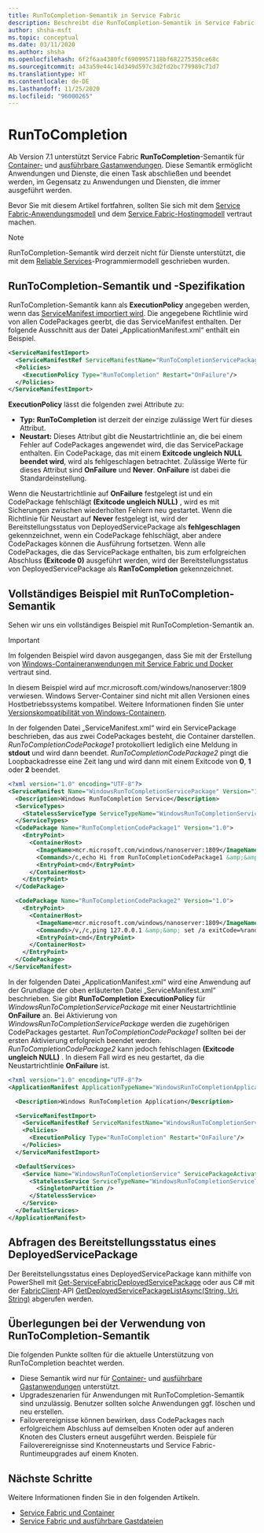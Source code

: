 ```yaml
---
title: RunToCompletion-Semantik in Service Fabric
description: Beschreibt die RunToCompletion-Semantik in Service Fabric.
author: shsha-msft
ms.topic: conceptual
ms.date: 03/11/2020
ms.author: shsha
ms.openlocfilehash: 6f2f6aa4380fcf6909957118bf682275350ce68c
ms.sourcegitcommit: a43a59e44c14d349d597c3d2fd2bc779989c71d7
ms.translationtype: HT
ms.contentlocale: de-DE
ms.lasthandoff: 11/25/2020
ms.locfileid: "96000265"
---
```

# <a name="runtocompletion"></a>RunToCompletion

Ab Version 7.1 unterstützt Service Fabric **RunToCompletion**-Semantik für [Container-][containers-introduction-link] und [ausführbare Gastanwendungen][guest-executables-introduction-link]. Diese Semantik ermöglicht Anwendungen und Dienste, die einen Task abschließen und beendet werden, im Gegensatz zu Anwendungen und Diensten, die immer ausgeführt werden.

Bevor Sie mit diesem Artikel fortfahren, sollten Sie sich mit dem [Service Fabric-Anwendungsmodell][application-model-link] und dem [Service Fabric-Hostingmodell][hosting-model-link] vertraut machen.

> [!NOTE]
> RunToCompletion-Semantik wird derzeit nicht für Dienste unterstützt, die mit dem [Reliable Services][reliable-services-link]-Programmiermodell geschrieben wurden.
 
## <a name="runtocompletion-semantics-and-specification"></a>RunToCompletion-Semantik und -Spezifikation
RunToCompletion-Semantik kann als **ExecutionPolicy** angegeben werden, wenn das [ServiceManifest importiert wird][application-and-service-manifests-link]. Die angegebene Richtlinie wird von allen CodePackages geerbt, die das ServiceManifest enthalten. Der folgende Ausschnitt aus der Datei „ApplicationManifest.xml“ enthält ein Beispiel.

```xml
<ServiceManifestImport>
  <ServiceManifestRef ServiceManifestName="RunToCompletionServicePackage" ServiceManifestVersion="1.0"/>
  <Policies>
    <ExecutionPolicy Type="RunToCompletion" Restart="OnFailure"/>
  </Policies>
</ServiceManifestImport>
```
**ExecutionPolicy** lässt die folgenden zwei Attribute zu:
* **Typ:** **RunToCompletion** ist derzeit der einzige zulässige Wert für dieses Attribut.
* **Neustart:** Dieses Attribut gibt die Neustartrichtlinie an, die bei einem Fehler auf CodePackages angewendet wird, die das ServicePackage enthalten. Ein CodePackage, das mit einem **Exitcode ungleich NULL beendet wird**, wird als fehlgeschlagen betrachtet. Zulässige Werte für dieses Attribut sind **OnFailure** und **Never**. **OnFailure** ist dabei die Standardeinstellung.

Wenn die Neustartrichtlinie auf **OnFailure** festgelegt ist und ein CodePackage fehlschlägt **(Exitcode ungleich NULL)** , wird es mit Sicherungen zwischen wiederholten Fehlern neu gestartet. Wenn die Richtlinie für Neustart auf **Never** festgelegt ist, wird der Bereitstellungsstatus von DeployedServicePackage als **fehlgeschlagen** gekennzeichnet, wenn ein CodePackage fehlschlägt, aber andere CodePackages können die Ausführung fortsetzen. Wenn alle CodePackages, die das ServicePackage enthalten, bis zum erfolgreichen Abschluss **(Exitcode 0)** ausgeführt werden, wird der Bereitstellungsstatus von DeployedServicePackage als **RanToCompletion** gekennzeichnet. 

## <a name="complete-example-using-runtocompletion-semantics"></a>Vollständiges Beispiel mit RunToCompletion-Semantik

Sehen wir uns ein vollständiges Beispiel mit RunToCompletion-Semantik an.

> [!IMPORTANT]
> Im folgenden Beispiel wird davon ausgegangen, dass Sie mit der Erstellung von [Windows-Containeranwendungen mit Service Fabric und Docker][containers-getting-started-link] vertraut sind.
>
> In diesem Beispiel wird auf mcr.microsoft.com/windows/nanoserver:1809 verwiesen. Windows Server-Container sind nicht mit allen Versionen eines Hostbetriebssystems kompatibel. Weitere Informationen finden Sie unter [Versionskompatibilität von Windows-Containern](/virtualization/windowscontainers/deploy-containers/version-compatibility).

In der folgenden Datei „ServiceManifest.xml“ wird ein ServicePackage beschrieben, das aus zwei CodePackages besteht, die Container darstellen. *RunToCompletionCodePackage1* protokolliert lediglich eine Meldung in **stdout** und wird dann beendet. *RunToCompletionCodePackage2* pingt die Loopbackadresse eine Zeit lang und wird dann mit einem Exitcode von **0**, **1** oder **2** beendet.

```xml
<?xml version="1.0" encoding="UTF-8"?>
<ServiceManifest Name="WindowsRunToCompletionServicePackage" Version="1.0" xmlns="http://schemas.microsoft.com/2011/01/fabric" xmlns:xsi="http://www.w3.org/2001/XMLSchema-instance">
  <Description>Windows RunToCompletion Service</Description>
  <ServiceTypes>
    <StatelessServiceType ServiceTypeName="WindowsRunToCompletionServiceType"  UseImplicitHost="true"/>
  </ServiceTypes>
  <CodePackage Name="RunToCompletionCodePackage1" Version="1.0">
    <EntryPoint>
      <ContainerHost>
        <ImageName>mcr.microsoft.com/windows/nanoserver:1809</ImageName>
        <Commands>/c,echo Hi from RunToCompletionCodePackage1 &amp;&amp; exit 0</Commands>
        <EntryPoint>cmd</EntryPoint>
      </ContainerHost>
    </EntryPoint>
  </CodePackage>

  <CodePackage Name="RunToCompletionCodePackage2" Version="1.0">
    <EntryPoint>
      <ContainerHost>
        <ImageName>mcr.microsoft.com/windows/nanoserver:1809</ImageName>
        <Commands>/v,/c,ping 127.0.0.1 &amp;&amp; set /a exitCode=%random% % 3 &amp;&amp; exit !exitCode!</Commands>
        <EntryPoint>cmd</EntryPoint>
      </ContainerHost>
    </EntryPoint>
  </CodePackage>
</ServiceManifest>
```

In der folgenden Datei „ApplicationManifest.xml“ wird eine Anwendung auf der Grundlage der oben erläuterten Datei „ServiceManifest.xml“ beschrieben. Sie gibt **RunToCompletion** **ExecutionPolicy** für *WindowsRunToCompletionServicePackage* mit einer Neustartrichtlinie **OnFailure** an. Bei Aktivierung von *WindowsRunToCompletionServicePackage* werden die zugehörigen CodePackages gestartet. *RunToCompletionCodePackage1* sollten bei der ersten Aktivierung erfolgreich beendet werden. *RunToCompletionCodePackage2* kann jedoch fehlschlagen **(Exitcode ungleich NULL)** . In diesem Fall wird es neu gestartet, da die Neustartrichtlinie **OnFailure** ist.

```xml
<?xml version="1.0" encoding="UTF-8"?>
<ApplicationManifest ApplicationTypeName="WindowsRunToCompletionApplicationType" ApplicationTypeVersion="1.0" xmlns="http://schemas.microsoft.com/2011/01/fabric" xmlns:xsi="http://www.w3.org/2001/XMLSchema-instance">

  <Description>Windows RunToCompletion Application</Description>

  <ServiceManifestImport>
    <ServiceManifestRef ServiceManifestName="WindowsRunToCompletionServicePackage" ServiceManifestVersion="1.0"/>
    <Policies>
      <ExecutionPolicy Type="RunToCompletion" Restart="OnFailure"/>
    </Policies>
  </ServiceManifestImport>

  <DefaultServices>
    <Service Name="WindowsRunToCompletionService" ServicePackageActivationMode="ExclusiveProcess">
      <StatelessService ServiceTypeName="WindowsRunToCompletionServiceType" InstanceCount="1">
        <SingletonPartition />
      </StatelessService>
    </Service>
  </DefaultServices>
</ApplicationManifest>
```
## <a name="querying-deployment-status-of-a-deployedservicepackage"></a>Abfragen des Bereitstellungsstatus eines DeployedServicePackage
Der Bereitstellungsstatus eines DeployedServicePackage kann mithilfe von PowerShell mit [Get-ServiceFabricDeployedServicePackage][deployed-service-package-link] oder aus C# mit der [FabricClient][fabric-client-link]-API [GetDeployedServicePackageListAsync(String, Uri, String)][deployed-service-package-fabricclient-link] abgerufen werden.

## <a name="considerations-when-using-runtocompletion-semantics"></a>Überlegungen bei der Verwendung von RunToCompletion-Semantik

Die folgenden Punkte sollten für die aktuelle Unterstützung von RunToCompletion beachtet werden.
* Diese Semantik wird nur für [Container-][containers-introduction-link] und [ausführbare Gastanwendungen][guest-executables-introduction-link] unterstützt.
* Upgradeszenarien für Anwendungen mit RunToCompletion-Semantik sind unzulässig. Benutzer sollten solche Anwendungen ggf. löschen und neu erstellen.
* Failoverereignisse können bewirken, dass CodePackages nach erfolgreichem Abschluss auf demselben Knoten oder auf anderen Knoten des Clusters erneut ausgeführt werden. Beispiele für Failoverereignisse sind Knotenneustarts und Service Fabric-Runtimeupgrades auf einem Knoten.

## <a name="next-steps"></a>Nächste Schritte

Weitere Informationen finden Sie in den folgenden Artikeln.

* [Service Fabric und Container][containers-introduction-link]
* [Service Fabric und ausführbare Gastdateien][guest-executables-introduction-link]

<!-- Links -->
[containers-introduction-link]: service-fabric-containers-overview.md
[containers-getting-started-link]: service-fabric-get-started-containers.md
[guest-executables-introduction-link]: service-fabric-guest-executables-introduction.md
[reliable-services-link]: service-fabric-reliable-services-introduction.md
[application-model-link]: service-fabric-application-model.md
[hosting-model-link]: service-fabric-hosting-model.md
[application-and-service-manifests-link]: service-fabric-application-and-service-manifests.md
[setup-entry-point-link]: service-fabric-run-script-at-service-startup.md
[deployed-service-package-working-with-link]: service-fabric-hosting-model.md#work-with-a-deployed-service-package
[deployed-code-package-link]: /powershell/module/servicefabric/get-servicefabricdeployedcodepackage
[deployed-service-package-link]: /powershell/module/servicefabric/get-servicefabricdeployedservicepackage
[fabric-client-link]: /dotnet/api/system.fabric.fabricclient
[deployed-service-package-fabricclient-link]: /dotnet/api/system.fabric.fabricclient.queryclient.getdeployedservicepackagelistasync
